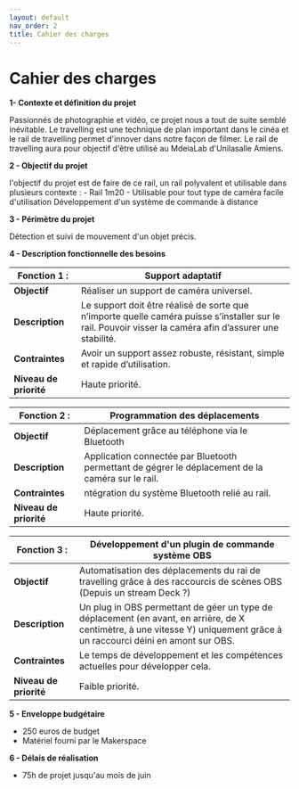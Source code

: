 ```yaml
---
layout: default
nav_order: 2
title: Cahier des charges 
---
```


# Cahier des charges 
**1- Contexte et définition du projet**

Passionnés de photographie et vidéo, ce projet nous a tout de suite semblé inévitable. Le travelling est une technique de plan important dans le cinéa et le rail de travelling permet d'innover dans notre façon de filmer. Le rail de travelling aura pour objectif d'être utilisé au MdeiaLab d'Unilasalle Amiens. 

**2 - Objectif du projet**

l'objectif du projet est de faire de ce rail, un rail polyvalent et utilisable dans plusieurs contexte :
    - Rail 1m20
    - Utilisable pour tout type de caméra
    facile d'utilisation
    Développement d'un système de commande à distance

**3 - Périmètre du projet** 

Détection et suivi de mouvement d'un objet précis.

**4 - Description fonctionnelle des besoins**

| **Fonction 1 :** |          Support adaptatif                            |
|------------------------------------|--------------------------------------|
| **Objectif**                      | Réaliser un support de caméra universel. |
| **Description**                    | Le support doit être réalisé de sorte que n’importe quelle caméra puisse s’installer sur le rail. Pouvoir visser la caméra afin d’assurer une stabilité. |
| **Contraintes**                    | Avoir un support assez robuste, résistant, simple et rapide d’utilisation. |
| **Niveau de priorité**             | Haute priorité. |

| **Fonction 2 :** |          Programmation des déplacements                            |
|------------------------------------|--------------------------------------|
| **Objectif**                      | Déplacement grâce au téléphone via le Bluetooth |
| **Description**                    | Application connectée par Bluetooth permettant de gégrer le déplacement de la caméra sur le rail. |
| **Contraintes**                    | ntégration du système Bluetooth relié au rail. |
| **Niveau de priorité**             | Haute priorité. |

| **Fonction 3 :** |          Développement d'un plugin de commande système OBS           |
|------------------------------------|--------------------------------------|
| **Objectif**                      | Automatisation des déplacements du rai de travelling grâce à des raccourcis de scènes OBS (Depuis un stream Deck ?) |
| **Description**                    | Un plug in OBS permettant de géer un type de déplacement (en avant, en arrière, de X centimètre, à une vitesse Y) uniquement grâce à un raccourci déini en amont sur OBS. |
| **Contraintes**                    | Le temps de développement et les compétences actuelles pour développer cela. |
| **Niveau de priorité**             | Faible priorité. |

**5 - Enveloppe budgétaire**
- 250 euros de budget 
- Matériel fourni par le Makerspace

**6 - Délais de réalisation**
- 75h de projet jusqu'au mois de juin 